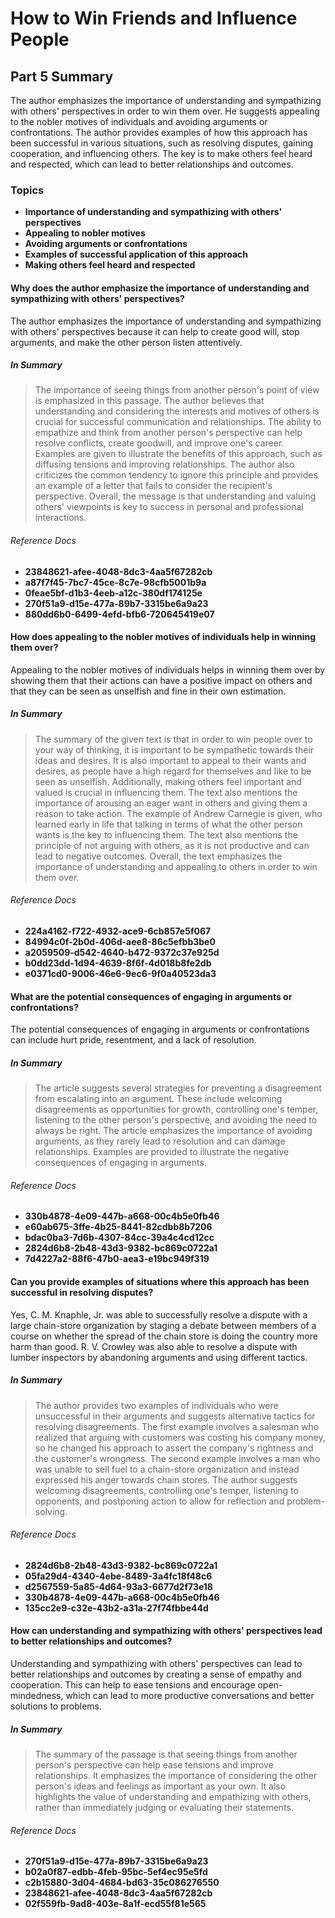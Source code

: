 # How to Win Friends and Influence People

## Part 5 Summary
The author emphasizes the importance of understanding and sympathizing with others' perspectives in order to win them over. He suggests appealing to the nobler motives of individuals and avoiding arguments or confrontations. The author provides examples of how this approach has been successful in various situations, such as resolving disputes, gaining cooperation, and influencing others. The key is to make others feel heard and respected, which can lead to better relationships and outcomes.

### Topics

- __Importance of understanding and sympathizing with others' perspectives__
- __Appealing to nobler motives__
- __Avoiding arguments or confrontations__
- __Examples of successful application of this approach__
- __Making others feel heard and respected__

#### Why does the author emphasize the importance of understanding and sympathizing with others' perspectives?

 The author emphasizes the importance of understanding and sympathizing with others' perspectives because it can help to create good will, stop arguments, and make the other person listen attentively.

##### In Summary
> The importance of seeing things from another person's point of view is emphasized in this passage. The author believes that understanding and considering the interests and motives of others is crucial for successful communication and relationships. The ability to empathize and think from another person's perspective can help resolve conflicts, create goodwill, and improve one's career. Examples are given to illustrate the benefits of this approach, such as diffusing tensions and improving relationships. The author also criticizes the common tendency to ignore this principle and provides an example of a letter that fails to consider the recipient's perspective. Overall, the message is that understanding and valuing others' viewpoints is key to success in personal and professional interactions.

###### Reference Docs
- __23848621-afee-4048-8dc3-4aa5f67282cb__
- __a87f7f45-7bc7-45ce-8c7e-98cfb5001b9a__
- __0feae5bf-d1b3-4eeb-a12c-380df174125e__
- __270f51a9-d15e-477a-89b7-3315be6a9a23__
- __880dd6b0-6499-4efd-bfb6-720645419e07__
#### How does appealing to the nobler motives of individuals help in winning them over?

 Appealing to the nobler motives of individuals helps in winning them over by showing them that their actions can have a positive impact on others and that they can be seen as unselfish and fine in their own estimation.

##### In Summary
> The summary of the given text is that in order to win people over to your way of thinking, it is important to be sympathetic towards their ideas and desires. It is also important to appeal to their wants and desires, as people have a high regard for themselves and like to be seen as unselfish. Additionally, making others feel important and valued is crucial in influencing them. The text also mentions the importance of arousing an eager want in others and giving them a reason to take action. The example of Andrew Carnegie is given, who learned early in life that talking in terms of what the other person wants is the key to influencing them. The text also mentions the principle of not arguing with others, as it is not productive and can lead to negative outcomes. Overall, the text emphasizes the importance of understanding and appealing to others in order to win them over.

###### Reference Docs
- __224a4162-f722-4932-ace9-6cb857e5f067__
- __84994c0f-2b0d-406d-aee8-86c5efbb3be0__
- __a2059509-d542-4640-b472-9372c37e925d__
- __b0dd23dd-1d94-4639-8f6f-4d018b8fe2db__
- __e0371cd0-9006-46e6-9ec6-9f0a40523da3__
#### What are the potential consequences of engaging in arguments or confrontations?

 The potential consequences of engaging in arguments or confrontations can include hurt pride, resentment, and a lack of resolution.

##### In Summary
> The article suggests several strategies for preventing a disagreement from escalating into an argument. These include welcoming disagreements as opportunities for growth, controlling one's temper, listening to the other person's perspective, and avoiding the need to always be right. The article emphasizes the importance of avoiding arguments, as they rarely lead to resolution and can damage relationships. Examples are provided to illustrate the negative consequences of engaging in arguments.

###### Reference Docs
- __330b4878-4e09-447b-a668-00c4b5e0fb46__
- __e60ab675-3ffe-4b25-8441-82cdbb8b7206__
- __bdac0ba3-7d6b-4307-84cc-39a4c4cd12cc__
- __2824d6b8-2b48-43d3-9382-bc869c0722a1__
- __7d4227a2-88f6-47b0-aea3-e19bc949f319__
#### Can you provide examples of situations where this approach has been successful in resolving disputes?

 Yes, C. M. Knaphle, Jr. was able to successfully resolve a dispute with a large chain-store organization by staging a debate between members of a course on whether the spread of the chain store is doing the country more harm than good. R. V. Crowley was also able to resolve a dispute with lumber inspectors by abandoning arguments and using different tactics.

##### In Summary
> The author provides two examples of individuals who were unsuccessful in their arguments and suggests alternative tactics for resolving disagreements. The first example involves a salesman who realized that arguing with customers was costing his company money, so he changed his approach to assert the company's rightness and the customer's wrongness. The second example involves a man who was unable to sell fuel to a chain-store organization and instead expressed his anger towards chain stores. The author suggests welcoming disagreements, controlling one's temper, listening to opponents, and postponing action to allow for reflection and problem-solving.

###### Reference Docs
- __2824d6b8-2b48-43d3-9382-bc869c0722a1__
- __05fa29d4-4340-4ebe-8489-3a4fc18f48c6__
- __d2567559-5a85-4d64-93a3-6677d2f73e18__
- __330b4878-4e09-447b-a668-00c4b5e0fb46__
- __135cc2e9-c32e-43b2-a31a-27f74fbbe44d__
#### How can understanding and sympathizing with others' perspectives lead to better relationships and outcomes?

 Understanding and sympathizing with others' perspectives can lead to better relationships and outcomes by creating a sense of empathy and cooperation. This can help to ease tensions and encourage open-mindedness, which can lead to more productive conversations and better solutions to problems.

##### In Summary
> The summary of the passage is that seeing things from another person's perspective can help ease tensions and improve relationships. It emphasizes the importance of considering the other person's ideas and feelings as important as your own. It also highlights the value of understanding and empathizing with others, rather than immediately judging or evaluating their statements.

###### Reference Docs
- __270f51a9-d15e-477a-89b7-3315be6a9a23__
- __b02a0f87-edbb-4feb-95bc-5ef4ec95e5fd__
- __c2b15880-3d04-4684-bd63-35c086276550__
- __23848621-afee-4048-8dc3-4aa5f67282cb__
- __02f559fb-9ad8-403e-8a1f-ecd55f81e565__
